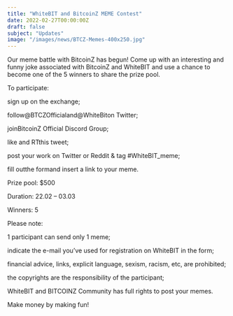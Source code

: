 ```yaml
---
title: "WhiteBIT and BitcoinZ MEME Contest"
date: 2022-02-27T00:00:00Z
draft: false
subject: "Updates"
image: "/images/news/BTCZ-Memes-400x250.jpg"
---
```


Our meme battle with BitcoinZ has begun! Come up with an interesting and funny joke associated with BitcoinZ and WhiteBIT and use a chance to become one of the 5 winners to share the prize pool.

To participate:

sign up on the exchange;

follow@BTCZOfficialand@WhiteBiton Twitter;

joinBitcoinZ Official Discord Group;

like and RTthis tweet;

post your work on Twitter or Reddit & tag #WhiteBIT_meme;

fill outthe formand insert a link to your meme.

Prize pool: $500

Duration: 22.02 – 03.03

Winners: 5

Please note:

1 participant can send only 1 meme;

indicate the e-mail you’ve used for registration on WhiteBIT in the form;

financial advice, links, explicit language, sexism, racism, etc, are prohibited;

the copyrights are the responsibility of the participant;

WhiteBIT and BITCOINZ Community has full rights to post your memes.

Make money by making fun!
